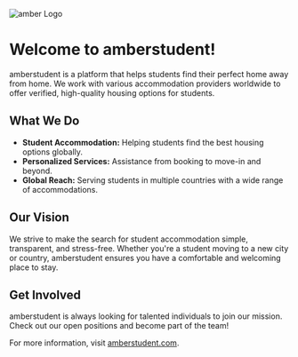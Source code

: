 ![amber Logo](https://static-assets.amberstudent.com/amber-user-website/static/amberstudent/assets/images/components/Header/assets/amber-logo-dark.svg)

# Welcome to amberstudent!

amberstudent is a platform that helps students find their perfect home away from home. We work with various accommodation providers worldwide to offer verified, high-quality housing options for students.

## What We Do
- **Student Accommodation:** Helping students find the best housing options globally.
- **Personalized Services:** Assistance from booking to move-in and beyond.
- **Global Reach:** Serving students in multiple countries with a wide range of accommodations.

## Our Vision
We strive to make the search for student accommodation simple, transparent, and stress-free. Whether you're a student moving to a new city or country, amberstudent ensures you have a comfortable and welcoming place to stay.

## Get Involved
amberstudent is always looking for talented individuals to join our mission. Check out our open positions and become part of the team!

For more information, visit [amberstudent.com](https://amberstudent.com).
